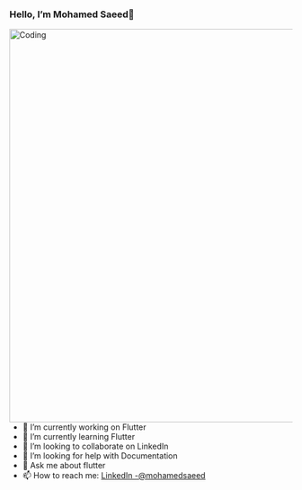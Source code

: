 ### Hello, I’m Mohamed Saeed👋

 <img  alt="Coding" src="https://cdn.dribbble.com/users/1162077/screenshots/3848914/programmer.gif" align="right" width="700"/>

- 🔭 I’m currently working on Flutter
- 🌱 I’m currently learning Flutter
- 👯 I’m looking to collaborate on LinkedIn
- 🤔 I’m looking for help with Documentation
- 💬 Ask me about flutter
- 📫 How to reach me: [LinkedIn -@mohamedsaeed](http://linkedin.com/in/mohamed-saeed-76a00b21b) 

